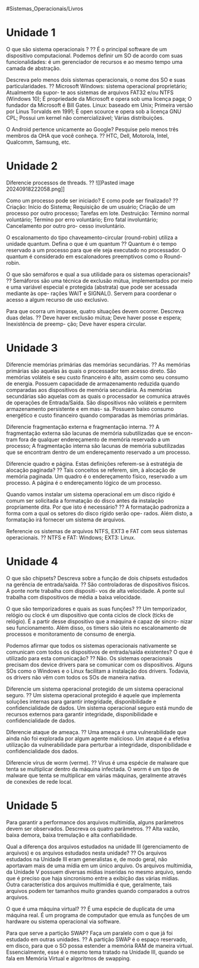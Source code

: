 #Sistemas_Operacionais/Livros 

# Unidade 1

O que são sistema operacionais ?
??
É o principal software de um dispositivo computacional. Podemos definir um SO de acordo com suas funcionalidades: é um gerenciador de recursos e ao mesmo tempo uma camada de abstração.

Descreva pelo menos dois sistemas operacionais, o nome dos SO e suas particularidades.
??
Microsoft Windows: sistema operacional proprietário; Atualmente da supor- te aos sistemas de arquivos FAT32 e/ou NTFS (Windows 10); É propriedade da Microsoft e opera sob uma licença paga; O fundador da Microsoft é Bill Gates. Linux: baseado em Unix; Primeira versão por Linus Torvalds em 1991; É open scource e opera sob a licença GNU CPL; Possui um kernel não comercializável; Várias distribuições.

O Android pertence unicamente ao Google? Pesquise pelo menos três membros da OHA que você conheça.
??
HTC, Dell, Motorola, Intel, Qualcomm, Samsung, etc.

# Unidade 2

Diferencie processos de threads.
??
![[Pasted image 20240918222058.png]]

Como um processo pode ser iniciado? E como pode ser finalizado?
??
Criação: Início do Sistema; Requisição de um usuário; Criação de um processo por outro processo; Tarefas em lote. Destruição: Término normal voluntário; Término por erro voluntário; Erro fatal involuntário; Cancelamento por outro pro- cesso involuntário.

O escalonamento do tipo chaveamento-circular (round-robin) utiliza a unidade quantum. Defina o que é um quantum
??
Quantum é o tempo reservado a um processo para que ele seja executado no processador. O quantum é considerado em escalonadores preemptivos como o Round-robin.

O que são semáforos e qual a sua utilidade para os sistemas operacionais?
??
Semáforos são uma técnica de exclusão mútua, implementados por meio e uma variável especial e protegida (abstrata) que pode ser acessada mediante às ope- rações WAIT e SIGNAL(). Servem para coordenar o acesso a algum recurso de uso exclusivo.

Para que ocorra um impasse, quatro situações devem ocorrer. Descreva duas delas.
??
Deve haver exclusão mútua; Deve haver posse e espera; Inexistência de preemp- ção; Deve haver espera circular.

# Unidade 3

Diferencie memórias primárias das memórias secundárias.
??
As memórias primárias são aquelas às quais o processador tem acesso direto. São memórias voláteis e seu custo financeiro é alto, assim como seu consumo de energia. Possuem capacidade de armazenamento reduzida quando comparadas aos dispositivos de memória secundária. As memórias secundárias são aquelas com as quais o processador se comunica através de operações de Entrada/Saída. São dispositivos não voláteis e permitem armazenamento persistente e em mas- sa. Possuem baixo consumo energético e custo financeiro quando comparadas às memórias primárias.

Diferencie fragmentação externa e fragmentação interna.
??
A fragmentação externa são lacunas de memória subutilizadas que se encon- tram fora de qualquer endereçamento de memória reservado a um processo; A fragmentação interna são lacunas de memória subutilizadas que se encontram dentro de um endereçamento reservado a um processo.

Diferencie quadro e página. Estas definições referem-se à estratégia de alocação paginada?
??
Tais conceitos se referem, sim, à alocação de memória paginada. Um quadro é o endereçamento físico, reservado a um processo. A página é o endereçamento lógico de um processo.

Quando vamos instalar um sistema operacional em um disco rígido é comum ser solicitada a formatação do disco antes da instalação propriamente dita. Por que isto é necessário?
??
A formatação padroniza a forma com a qual os setores do disco rígido serão ope- rados. Além disto, a formatação irá fornecer um sistema de arquivos.

Referencie os sistemas de arquivos NTFS, EXT3 e FAT com seus sistemas operacionais.
??
NTFS e FAT: Windows; EXT3: Linux.

# Unidade 4

O que são chipsets? Descreva sobre a função de dois chipsets estudados na gerência de entrada/saída.
??
São controladoras de dispositivos físicos. A ponte norte trabalha com dispositi- vos de alta velocidade. A ponte sul trabalha com dispositivos de média a baixa velocidade.

O que são temporizadores e quais as suas funções?
??
Um temporizador, relógio ou clock é um dispositivo que conta ciclos de clock (ticks de relógio). É a partir desse dispositivo que a máquina é capaz de sincro- nizar seu funcionamento. Além disso, os timers são úteis no escalonamento de processos e monitoramento de consumo de energia.

Podemos afirmar que todos os sistemas operacionais nativamente se comunicam com todos os dispositivos de entrada/saída existentes? O que é utilizado para esta comunicação?
??
Não. Os sistemas operacionais precisam dos device drivers para se comunicar com os dispositivos. Alguns SOs como o Windows e o Linux facilitam a instalação dos drivers. Todavia, os drivers não vêm com todos os SOs de maneira nativa.

Diferencie um sistema operacional protegido de um sistema operacional seguro.
??
Um sistema operacional protegido é aquele que implementa soluções internas para garantir integridade, disponibilidade e confidencialidade de dados. Um sistema operacional seguro está mundo de recursos externos para garantir integridade, disponibilidade e confidencialidade de dados.

Diferencie ataque de ameaça.
??
Uma ameaça é uma vulnerabilidade que ainda não foi explorada por algum agente malicioso. Um ataque é a efetiva utilização da vulnerabilidade para perturbar a integridade, disponibilidade e confidencialidade dos dados.

Diferencie vírus de worm (verme).
??
Virus é uma espécie de malware que tenta se multiplicar dentro da máquina infectada. O worm é um tipo de malware que tenta se multiplicar em várias máquinas, geralmente através de conexões de rede local.

# Unidade 5

Para garantir a performance dos arquivos multimídia, alguns parâmetros devem ser observados. Descreva os quatro parâmetros.
??
Alta vazão, baixa demora, baixa tremulação e alta confiabilidade.

Qual a diferença dos arquivos estudados na unidade III (gerenciamento de arquivos) e os arquivos estudados nesta unidade?
??
Os arquivos estudados na Unidade III eram generalistas e, de modo geral, não aportavam mais de uma mídia em um único arquivo. Os arquivos multimídia, da Unidade V possuem diversas mídias inseridas no mesmo arquivo, sendo que é preciso que haja sincronismo entre a exibição das várias mídias. Outra característica dos arquivos multimídia é que, geralmente, tais arquivos podem ter tamanhos muito grandes quando comparados a outros arquivos.

O que é uma máquina virtual?
??
É uma espécie de duplicata de uma máquina real. É um programa de computador que emula as funções de um hardware ou sistema operacional via software.

Para que serve a partição SWAP? Faça um paralelo com o que já foi estudado em outras unidades.
??
A partição SWAP é o espaço reservado, em disco, para que o SO possa estender a memória RAM de maneira virtual. Essencialmente, esse é o mesmo tema tratado na Unidade III, quando se fala em Memória Virtual e algoritmos de swapping.